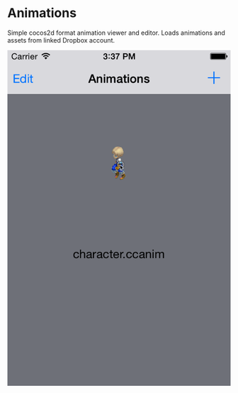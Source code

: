 Animations
==========

Simple cocos2d format animation viewer and editor. Loads animations and assets from linked Dropbox account.

![alt text](https://github.com/KleMiX/Animations/raw/master/animations.gif "")
